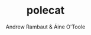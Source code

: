 ---
title: 'polecat'
author: Andrew Rambaut & Áine O'Toole
group: software
permalink: /polecat/
logo: polecat_logo.svg
description: Phylogenetic Overview & Local Epidemiological Cluster Analysis Tool
github: https://github.com/artic-network/polecat
---